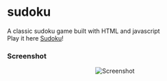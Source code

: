 # sudoku
A classic sudoku game built with HTML and javascript  
Play it here [Sudoku](https://jsnzng.github.io/sudoku/)!

### Screenshot
<p align="center">
	<img src="https://cloud.githubusercontent.com/assets/14325523/19414852/f35ee6d2-930f-11e6-815b-7f5f086d7391.png" alt="Screenshot"/>
</p>
